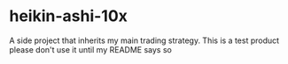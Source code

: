 # heikin-ashi-10x
A side project that inherits my main trading strategy. 
This is a test product please don't use it until my README says so
